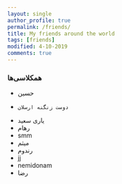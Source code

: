 ```yaml
---
layout: single
author_profile: true
permalink: /friends/
title: My friends around the world
tags: [friends]
modified: 4-10-2019
comments: true
---
```


### همکلاسی‌ها
*  حسین
*     دوست زنگنه ارسلان
*  یاری سعید
*   رهام
*    smm
*    میثم
*   رندوم
*   jj
*    nemidonam
*  رضا  


